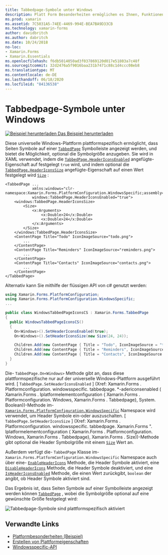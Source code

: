 ```yaml
---
title: Tabbedpage-Symbole unter Windows
description: Platt Form Besonderheiten ermöglichen es Ihnen, Funktionen zu nutzen, die nur auf einer bestimmten Plattform verfügbar sind, ohne dass benutzerdefinierte Renderer oder Effekte implementiert werden. In diesem Artikel wird erläutert, wie Sie die Windows-plattformspezifische verwenden, mit der Seiten Symbole auf einer tabbedpage-Symbolleiste angezeigt werden können.
ms.prod: xamarin
ms.assetid: 7C5031A5-74EE-4469-994E-BEA7BA9D33CB
ms.technology: xamarin-forms
author: davidbritch
ms.author: dabritch
ms.date: 10/24/2018
no-loc:
- Xamarin.Forms
- Xamarin.Essentials
ms.openlocfilehash: f6db5014050ad3f037869120d017e51803a7c48f
ms.sourcegitcommit: 32d2476a5f9016baa231b7471c88c1d4ccc08eb8
ms.translationtype: MT
ms.contentlocale: de-DE
ms.lasthandoff: 06/18/2020
ms.locfileid: "84136538"
---
```

# <a name="tabbedpage-icons-on-windows"></a>Tabbedpage-Symbole unter Windows

[![Beispiel herunterladen](~/media/shared/download.png) Das Beispiel herunterladen](https://docs.microsoft.com/samples/xamarin/xamarin-forms-samples/userinterface-platformspecifics)

Diese universelle Windows-Plattform plattformspezifisch ermöglicht, dass Seiten Symbole auf einer [`TabbedPage`](xref:Xamarin.Forms.TabbedPage) Symbolleiste angezeigt werden, und bietet die Möglichkeit, optional die Symbolgröße anzugeben. Sie wird in XAML verwendet, indem die [`TabbedPage.HeaderIconsEnabled`](xref:Xamarin.Forms.PlatformConfiguration.WindowsSpecific.TabbedPage.HeaderIconsEnabledProperty) angefügte-Eigenschaft auf festgelegt `true` wird, und indem optional die [`TabbedPage.HeaderIconsSize`](xref:Xamarin.Forms.PlatformConfiguration.WindowsSpecific.TabbedPage.HeaderIconsSizeProperty) angefügte-Eigenschaft auf einen Wert festgelegt wird [`Size`](xref:Xamarin.Forms.Size) :

```xaml
<TabbedPage ...
            xmlns:windows="clr-namespace:Xamarin.Forms.PlatformConfiguration.WindowsSpecific;assembly=Xamarin.Forms.Core"
            windows:TabbedPage.HeaderIconsEnabled="true">
    <windows:TabbedPage.HeaderIconsSize>
        <Size>
            <x:Arguments>
                <x:Double>24</x:Double>
                <x:Double>24</x:Double>
            </x:Arguments>
        </Size>
    </windows:TabbedPage.HeaderIconsSize>
    <ContentPage Title="Todo" IconImageSource="todo.png">
        ...
    </ContentPage>
    <ContentPage Title="Reminders" IconImageSource="reminders.png">
        ...
    </ContentPage>
    <ContentPage Title="Contacts" IconImageSource="contacts.png">
        ...
    </ContentPage>
</TabbedPage>
```

Alternativ kann Sie mithilfe der flüssigen API von c# genutzt werden:

```csharp
using Xamarin.Forms.PlatformConfiguration;
using Xamarin.Forms.PlatformConfiguration.WindowsSpecific;
...

public class WindowsTabbedPageIconsCS : Xamarin.Forms.TabbedPage
{
  public WindowsTabbedPageIconsCS()
  {
    On<Windows>().SetHeaderIconsEnabled(true);
    On<Windows>().SetHeaderIconsSize(new Size(24, 24));

    Children.Add(new ContentPage { Title = "Todo", IconImageSource = "todo.png" });
    Children.Add(new ContentPage { Title = "Reminders", IconImageSource = "reminders.png" });
    Children.Add(new ContentPage { Title = "Contacts", IconImageSource = "contacts.png" });
  }
}
```

Die- `TabbedPage.On<Windows>` Methode gibt an, dass diese plattformspezifische nur auf der universelle Windows-Plattform ausgeführt wird. [ `TabbedPage.SetHeaderIconsEnabled` ] (Xref: Xamarin.Forms . Platformconfiguration. windowsspecific. tabbedpage. *-adericonsenabled ( Xamarin.Forms . Iplatformelementconfiguration { Xamarin.Forms . Platformconfiguration. Windows, Xamarin.Forms . Tabbedpage}, System. Boolean))-Methode im- [`Xamarin.Forms.PlatformConfiguration.WindowsSpecific`](xref:Xamarin.Forms.PlatformConfiguration.WindowsSpecific) Namespace wird verwendet, um Header Symbole ein-oder auszuschalten. [ `TabbedPage.SetHeaderIconsSize` ] (Xref: Xamarin.Forms . Platformconfiguration. windowsspecific. tabbedpage. Xamarin.Forms ". Iplatformelementconfiguration { Xamarin.Forms . Platformconfiguration. Windows, Xamarin.Forms . Tabbedpage}, Xamarin.Forms . Size))-Methode gibt optional die Header Symbolgröße mit einem [`Size`](xref:Xamarin.Forms.Size) Wert an.

Außerdem verfügt die- `TabbedPage` Klasse im- `Xamarin.Forms.PlatformConfiguration.WindowsSpecific` Namespace auch über eine- [`EnableHeaderIcons`](xref:Xamarin.Forms.PlatformConfiguration.WindowsSpecific.TabbedPage.EnableHeaderIcons*) Methode, die Header Symbole aktiviert, eine [`DisableHeaderIcons`](xref:Xamarin.Forms.PlatformConfiguration.WindowsSpecific.TabbedPage.DisableHeaderIcons*) Methode, die Header Symbole deaktiviert, und eine [`IsHeaderIconsEnabled`](xref:Xamarin.Forms.PlatformConfiguration.WindowsSpecific.TabbedPage.IsHeaderIconsEnabled*) Methode, die einen Wert zurückgibt, `boolean` der angibt, ob Header Symbole aktiviert sind.

Das Ergebnis ist, dass Seiten Symbole auf einer Symbolleiste angezeigt werden können [`TabbedPage`](xref:Xamarin.Forms.TabbedPage) , wobei die Symbolgröße optional auf eine gewünschte Größe festgelegt wird:

![Tabbedpage-Symbole sind plattformspezifisch aktiviert](tabbedpage-icons-images/tabbedpage-icons.png "Tabbedpage-Symbole sind plattformspezifisch aktiviert")

## <a name="related-links"></a>Verwandte Links

- [Platformbesonderheiten (Beispiel)](https://docs.microsoft.com/samples/xamarin/xamarin-forms-samples/userinterface-platformspecifics)
- [Erstellen von Plattformeigenschaften](~/xamarin-forms/platform/platform-specifics/index.md#creating-platform-specifics)
- [Windowsspecific-API](xref:Xamarin.Forms.PlatformConfiguration.WindowsSpecific)

